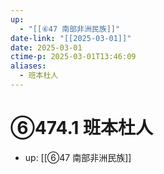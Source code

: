 ```yaml
---
up:
  - "[[⑥47 南部非洲民族]]"
date-link: "[[2025-03-01]]"
date: 2025-03-01
ctime-p: 2025-03-01T13:46:09
aliases:
  - 班本杜人
---
```


# ⑥474.1 班本杜人

- up: [[⑥47 南部非洲民族]]
